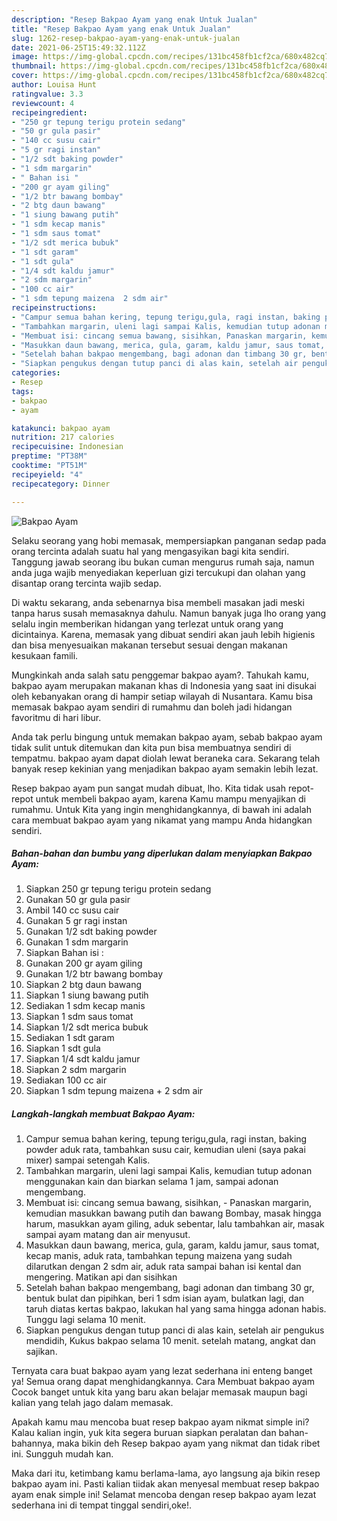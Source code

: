 ```yaml
---
description: "Resep Bakpao Ayam yang enak Untuk Jualan"
title: "Resep Bakpao Ayam yang enak Untuk Jualan"
slug: 1262-resep-bakpao-ayam-yang-enak-untuk-jualan
date: 2021-06-25T15:49:32.112Z
image: https://img-global.cpcdn.com/recipes/131bc458fb1cf2ca/680x482cq70/bakpao-ayam-foto-resep-utama.jpg
thumbnail: https://img-global.cpcdn.com/recipes/131bc458fb1cf2ca/680x482cq70/bakpao-ayam-foto-resep-utama.jpg
cover: https://img-global.cpcdn.com/recipes/131bc458fb1cf2ca/680x482cq70/bakpao-ayam-foto-resep-utama.jpg
author: Louisa Hunt
ratingvalue: 3.3
reviewcount: 4
recipeingredient:
- "250 gr tepung terigu protein sedang"
- "50 gr gula pasir"
- "140 cc susu cair"
- "5 gr ragi instan"
- "1/2 sdt baking powder"
- "1 sdm margarin"
- " Bahan isi "
- "200 gr ayam giling"
- "1/2 btr bawang bombay"
- "2 btg daun bawang"
- "1 siung bawang putih"
- "1 sdm kecap manis"
- "1 sdm saus tomat"
- "1/2 sdt merica bubuk"
- "1 sdt garam"
- "1 sdt gula"
- "1/4 sdt kaldu jamur"
- "2 sdm margarin"
- "100 cc air"
- "1 sdm tepung maizena  2 sdm air"
recipeinstructions:
- "Campur semua bahan kering, tepung terigu,gula, ragi instan, baking powder aduk rata, tambahkan susu cair, kemudian uleni (saya pakai mixer) sampai setengah Kalis."
- "Tambahkan margarin, uleni lagi sampai Kalis, kemudian tutup adonan menggunakan kain dan biarkan selama 1 jam, sampai adonan mengembang."
- "Membuat isi: cincang semua bawang, sisihkan, Panaskan margarin, kemudian masukkan bawang putih dan bawang Bombay, masak hingga harum, masukkan ayam giling, aduk sebentar, lalu tambahkan air, masak sampai ayam matang dan air menyusut."
- "Masukkan daun bawang, merica, gula, garam, kaldu jamur, saus tomat, kecap manis, aduk rata, tambahkan tepung maizena yang sudah dilarutkan dengan 2 sdm air, aduk rata sampai bahan isi kental dan mengering. Matikan api dan sisihkan"
- "Setelah bahan bakpao mengembang, bagi adonan dan timbang 30 gr, bentuk bulat dan pipihkan, beri 1 sdm isian ayam, bulatkan lagi, dan taruh diatas kertas bakpao, lakukan hal yang sama hingga adonan habis. Tunggu lagi selama 10 menit."
- "Siapkan pengukus dengan tutup panci di alas kain, setelah air pengukus mendidih, Kukus bakpao selama 10 menit. setelah matang, angkat dan sajikan."
categories:
- Resep
tags:
- bakpao
- ayam

katakunci: bakpao ayam 
nutrition: 217 calories
recipecuisine: Indonesian
preptime: "PT38M"
cooktime: "PT51M"
recipeyield: "4"
recipecategory: Dinner

---
```



![Bakpao Ayam](https://img-global.cpcdn.com/recipes/131bc458fb1cf2ca/680x482cq70/bakpao-ayam-foto-resep-utama.jpg)

Selaku seorang yang hobi memasak, mempersiapkan panganan sedap pada orang tercinta adalah suatu hal yang mengasyikan bagi kita sendiri. Tanggung jawab seorang ibu bukan cuman mengurus rumah saja, namun anda juga wajib menyediakan keperluan gizi tercukupi dan olahan yang disantap orang tercinta wajib sedap.

Di waktu  sekarang, anda sebenarnya bisa membeli masakan jadi meski tanpa harus susah memasaknya dahulu. Namun banyak juga lho orang yang selalu ingin memberikan hidangan yang terlezat untuk orang yang dicintainya. Karena, memasak yang dibuat sendiri akan jauh lebih higienis dan bisa menyesuaikan makanan tersebut sesuai dengan makanan kesukaan famili. 



Mungkinkah anda salah satu penggemar bakpao ayam?. Tahukah kamu, bakpao ayam merupakan makanan khas di Indonesia yang saat ini disukai oleh kebanyakan orang di hampir setiap wilayah di Nusantara. Kamu bisa memasak bakpao ayam sendiri di rumahmu dan boleh jadi hidangan favoritmu di hari libur.

Anda tak perlu bingung untuk memakan bakpao ayam, sebab bakpao ayam tidak sulit untuk ditemukan dan kita pun bisa membuatnya sendiri di tempatmu. bakpao ayam dapat diolah lewat beraneka cara. Sekarang telah banyak resep kekinian yang menjadikan bakpao ayam semakin lebih lezat.

Resep bakpao ayam pun sangat mudah dibuat, lho. Kita tidak usah repot-repot untuk membeli bakpao ayam, karena Kamu mampu menyajikan di rumahmu. Untuk Kita yang ingin menghidangkannya, di bawah ini adalah cara membuat bakpao ayam yang nikamat yang mampu Anda hidangkan sendiri.

<!--inarticleads1-->

##### Bahan-bahan dan bumbu yang diperlukan dalam menyiapkan Bakpao Ayam:

1. Siapkan 250 gr tepung terigu protein sedang
1. Gunakan 50 gr gula pasir
1. Ambil 140 cc susu cair
1. Gunakan 5 gr ragi instan
1. Gunakan 1/2 sdt baking powder
1. Gunakan 1 sdm margarin
1. Siapkan  Bahan isi :
1. Gunakan 200 gr ayam giling
1. Gunakan 1/2 btr bawang bombay
1. Siapkan 2 btg daun bawang
1. Siapkan 1 siung bawang putih
1. Sediakan 1 sdm kecap manis
1. Siapkan 1 sdm saus tomat
1. Siapkan 1/2 sdt merica bubuk
1. Sediakan 1 sdt garam
1. Siapkan 1 sdt gula
1. Siapkan 1/4 sdt kaldu jamur
1. Siapkan 2 sdm margarin
1. Sediakan 100 cc air
1. Siapkan 1 sdm tepung maizena + 2 sdm air




<!--inarticleads2-->

##### Langkah-langkah membuat Bakpao Ayam:

1. Campur semua bahan kering, tepung terigu,gula, ragi instan, baking powder aduk rata, tambahkan susu cair, kemudian uleni (saya pakai mixer) sampai setengah Kalis.
1. Tambahkan margarin, uleni lagi sampai Kalis, kemudian tutup adonan menggunakan kain dan biarkan selama 1 jam, sampai adonan mengembang.
1. Membuat isi: cincang semua bawang, sisihkan, - Panaskan margarin, kemudian masukkan bawang putih dan bawang Bombay, masak hingga harum, masukkan ayam giling, aduk sebentar, lalu tambahkan air, masak sampai ayam matang dan air menyusut.
1. Masukkan daun bawang, merica, gula, garam, kaldu jamur, saus tomat, kecap manis, aduk rata, tambahkan tepung maizena yang sudah dilarutkan dengan 2 sdm air, aduk rata sampai bahan isi kental dan mengering. Matikan api dan sisihkan
1. Setelah bahan bakpao mengembang, bagi adonan dan timbang 30 gr, bentuk bulat dan pipihkan, beri 1 sdm isian ayam, bulatkan lagi, dan taruh diatas kertas bakpao, lakukan hal yang sama hingga adonan habis. Tunggu lagi selama 10 menit.
1. Siapkan pengukus dengan tutup panci di alas kain, setelah air pengukus mendidih, Kukus bakpao selama 10 menit. setelah matang, angkat dan sajikan.




Ternyata cara buat bakpao ayam yang lezat sederhana ini enteng banget ya! Semua orang dapat menghidangkannya. Cara Membuat bakpao ayam Cocok banget untuk kita yang baru akan belajar memasak maupun bagi kalian yang telah jago dalam memasak.

Apakah kamu mau mencoba buat resep bakpao ayam nikmat simple ini? Kalau kalian ingin, yuk kita segera buruan siapkan peralatan dan bahan-bahannya, maka bikin deh Resep bakpao ayam yang nikmat dan tidak ribet ini. Sungguh mudah kan. 

Maka dari itu, ketimbang kamu berlama-lama, ayo langsung aja bikin resep bakpao ayam ini. Pasti kalian tiidak akan menyesal membuat resep bakpao ayam enak simple ini! Selamat mencoba dengan resep bakpao ayam lezat sederhana ini di tempat tinggal sendiri,oke!.

